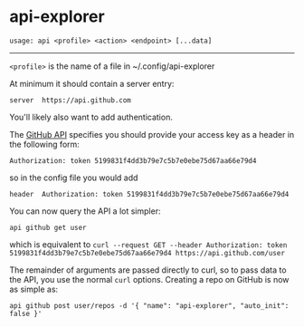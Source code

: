 # api-explorer

`usage: api <profile> <action> <endpoint> [...data]`

---

`<profile>` is the name of a file in ~/.config/api-explorer

At minimum it should contain a server entry:

`server  https://api.github.com`

You'll likely also want to add authentication.

The [GitHub API](https://developer.github.com/guides/getting-started/) specifies you should provide your access key as a header in the following form:

`Authorization: token 5199831f4dd3b79e7c5b7e0ebe75d67aa66e79d4`

so in the config file you would add

`header  Authorization: token 5199831f4dd3b79e7c5b7e0ebe75d67aa66e79d4`

You can now query the API a lot simpler:

`api github get user`

which is equivalent to
`curl --request GET --header Authorization: token 5199831f4dd3b79e7c5b7e0ebe75d67aa66e79d4 https://api.github.com/user`

The remainder of arguments are passed directly to curl, so to pass data to the API, you use the normal `curl` options. Creating a repo on GitHub is now as simple as:

`api github post user/repos -d '{ "name": "api-explorer", "auto_init": false }'`
